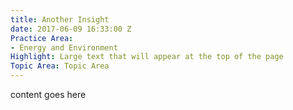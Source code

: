 ```yaml
---
title: Another Insight
date: 2017-06-09 16:33:00 Z
Practice Area:
- Energy and Environment
Highlight: Large text that will appear at the top of the page
Topic Area: Topic Area
---
```


content goes here